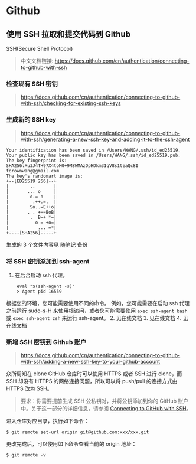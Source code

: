 # Github


## 使用 SSH 拉取和提交代码到 Github

SSH(Secure Shell Protocol)

> 中文文档链接: https://docs.github.com/cn/authentication/connecting-to-github-with-ssh

### 检查现有 SSH 密钥
> https://docs.github.com/cn/authentication/connecting-to-github-with-ssh/checking-for-existing-ssh-keys

### 生成新的 SSH key
> https://docs.github.com/cn/authentication/connecting-to-github-with-ssh/generating-a-new-ssh-key-and-adding-it-to-the-ssh-agent

```
Your identification has been saved in /Users/WANG/.ssh/id_ed25519.
Your public key has been saved in /Users/WANG/.ssh/id_ed25519.pub.
The key fingerprint is:
SHA256:Xu3J4TH97X4toM0+9M8WMAzOpHDkm31qV8s1tzaQc8I forownwang@gmail.com
The key's randomart image is:
+--[ED25519 256]--+
|        ..       |
|       ... o     |
|        o.= o    |
|         .++.=.  |
|        So..=E++o|
|       . . +==BoB|
|        .  B=+ *=|
|          o = +o=|
|           ... =*|
+----[SHA256]-----+
```
生成的 3 个文件内容见 随笔记 备份

### 将 SSH 密钥添加到 ssh-agent
1. 在后台启动 ssh 代理。
```shell
    eval "$(ssh-agent -s)"
    > Agent pid 16559
```
根据您的环境，您可能需要使用不同的命令。 例如，您可能需要在启动 ssh 代理之前运行 sudo-s-H 来使用根访问，或者您可能需要使用 `exec ssh-agent bash` 或 `exec ssh-agent zsh` 来运行 ssh-agent。
2. 见在线文档
3. 见在线文档
4. 见在线文档

### 新增 SSH 密钥到 Github 账户
> https://docs.github.com/cn/authentication/connecting-to-github-with-ssh/adding-a-new-ssh-key-to-your-github-account



众所周知在 clone GitHub 仓库时可以使用 HTTPS 或者 SSH 进行 clone，而 SSH 却没有 HTTPS 的网络连接问题，所以可以将 push/pull 的连接方式由 HTTPS 改为 SSH。

> 要求：你需要提前生成 SSH 公私钥对，并将公钥添加到你的 GitHub 账户中。关于这一部分的详细信息，请参阅 [Connecting to GitHub with SSH](https://docs.github.com/en/github/authenticating-to-github/connecting-to-github-with-ssh)。

进入仓库对应目录，执行如下命令：

```
$ git remote set-url origin git@github.com:xxx/xxx.git
```

更改完成后，可以使用如下命令查看当前的 origin 地址：

```
$ git remote -v
```

